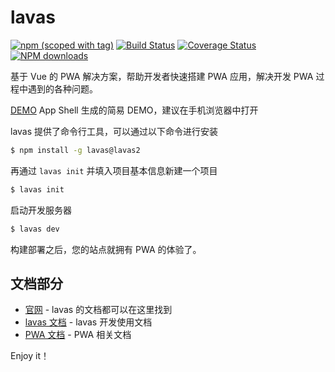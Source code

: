 lavas
=========

[![npm (scoped with tag)](https://img.shields.io/npm/v/lavas/lavas2.svg)](https://npmjs.com/package/lavas)
[![Build Status](https://travis-ci.org/lavas-project/lavas.svg?branch=dev-2.0)](https://travis-ci.org/lavas-project/lavas)
[![Coverage Status](https://coveralls.io/repos/github/lavas-project/lavas/badge.svg?branch=dev-2.0)](https://coveralls.io/github/lavas-project/lavas?branch=dev-2.0)
[![NPM downloads](https://img.shields.io/npm/dm/lavas.svg)](https://npmjs.com/package/lavas)

基于 Vue 的 PWA 解决方案，帮助开发者快速搭建 PWA 应用，解决开发 PWA 过程中遇到的各种问题。

[DEMO](https://lavas-project.github.io/lavas-demo/appshell/#/) App Shell 生成的简易 DEMO，建议在手机浏览器中打开

lavas 提供了命令行工具，可以通过以下命令进行安装

```bash
$ npm install -g lavas@lavas2
```

再通过 `lavas init` 并填入项目基本信息新建一个项目

```bash
$ lavas init
```

启动开发服务器

```bash
$ lavas dev
```

构建部署之后，您的站点就拥有 PWA 的体验了。


## 文档部分

- [官网](https://lavas.baidu.com) - lavas 的文档都可以在这里找到
- [lavas 文档](https://lavas.baidu.com/guide) - lavas 开发使用文档
- [PWA 文档](https://lavas.baidu.com/doc) - PWA 相关文档


Enjoy it！
